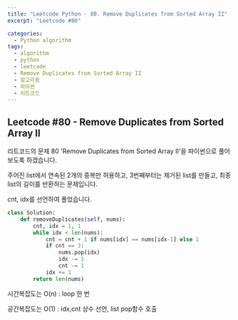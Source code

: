```yaml
---
title: "Leetcode Python - 80. Remove Duplicates from Sorted Array II"
excerpt: "Leetcode #80"

categories:
  - Python algorithm
tags:
  - algorithm
  - python
  - leetcode
  - Remove Duplicates from Sorted Array II
  - 알고리즘
  - 파이썬
  - 리트코드
---
```


## Leetcode #80 - Remove Duplicates from Sorted Array II
리트코드의 문제 80 'Remove Duplicates from Sorted Array II'을 파이썬으로 풀어 보도록 하겠습니다. 

주어진 list에서 연속된 2개의 중복만 허용하고, 3번째부터는 제거된 list를 만들고, 최종 list의 길이를 반환하는 문제입니다.

cnt, idx를 선언하여 풀었습니다.
```python
class Solution:
    def removeDuplicates(self, nums):
        cnt, idx = 1, 1
        while idx < len(nums):
            cnt = cnt + 1 if nums[idx] == nums[idx-1] else 1
            if cnt == 3:
                nums.pop(idx)
                idx -= 1
                cnt -= 1
            idx += 1
        return len(nums)
```


시간복잡도는 O(n) : loop 한 번

공간복잡도는 O(1) : idx,cnt 상수 선언, list pop함수 호출

